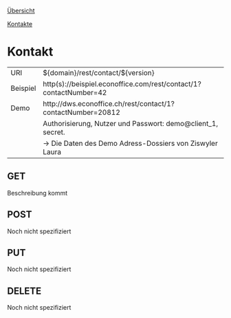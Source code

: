 [Übersicht](../../)

[Kontakte](../)

# Kontakt
<table>
<tr><td>URI</td><td>${domain}/rest/contact/${version}</td></tr>
<tr><td>Beispiel</td><td>http(s)://beispiel.econoffice.com/rest/contact/1?contactNumber=42</td></tr>
<tr><td>Demo</td><td>http://dws.econoffice.ch/rest/contact/1?contactNumber=20812</td></tr>
<tr><td></td><td>Authorisierung, Nutzer und Passwort: demo@client_1, secret.</td></tr>
<tr><td></td><td>-> Die Daten des Demo Adress-Dossiers von Ziswyler Laura</td></tr>
</table>

## GET
Beschreibung kommt

## POST
Noch nicht spezifiziert

## PUT
Noch nicht spezifiziert

## DELETE
Noch nicht spezifiziert
